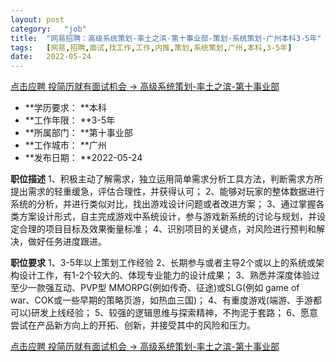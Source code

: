 ```yaml
---
layout:	post
category:	"job"
title:	"网易招聘：高级系统策划-率土之滨-第十事业部-策划-系统策划-广州本科3-5年"
tags:	[网易,招聘,面试,找工作,工作,内推,策划,系统策划,广州,本科,3-5年]
date:	2022-05-24
---
```


[点击应聘 投简历就有面试机会 -> 高级系统策划-率土之滨-第十事业部](http://mobile.bole.netease.com/bole/boleDetail?id=40424&employeeId=346f03c3cda5f04c&key=all)



- **学历要求： **本科
- **工作年限： **3-5年
- **所属部门： **第十事业部
- **工作城市： **广州
- **发布日期： **2022-05-24



**职位描述**
1、积极主动了解需求，独立运用简单需求分析工具方法，判断需求方所提出需求的轻重缓急，评估合理性，并获得认可；
2、能够对玩家的整体数据进行系统的分析，并进行类似对比，找出游戏设计问题或者改进方案；
3、通过掌握各类方案设计形式，自主完成游戏中系统设计，参与游戏新系统的讨论与规划，并设定合理的项目目标及效果衡量标准；
4、识别项目的关键点，对风险进行预判和解决，做好任务进度跟进。



**职位要求**
1、3-5年以上策划工作经验
2、长期参与或者主导2个或以上的系统或架构设计工作，有1-2个较大的、体现专业能力的设计成果；
3、熟悉并深度体验过至少一款强互动、PVP型 MMORPG(例如传奇、征途)或SLG(例如 game of war、COK或一些早期的策略页游，如热血三国)；
4、有重度游戏(端游、手游都可以)研发上线经验；
5、较强的逻辑思维与探索精神，不拘泥于套路；
6、愿意尝试在产品新方向上的开拓、创新，并接受其中的风险和压力。



[点击应聘 投简历就有面试机会 -> 高级系统策划-率土之滨-第十事业部](http://mobile.bole.netease.com/bole/boleDetail?id=40424&employeeId=346f03c3cda5f04c&key=all)